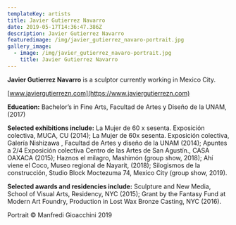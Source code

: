 ```yaml
---
templateKey: artists
title: Javier Gutierrez Navarro
date: 2019-05-17T14:36:47.386Z
description: Javier Gutierrez Navarro
featuredimage: /img/javier_gutierrez_navaro-portrait.jpg
gallery_image:
  - image: /img/javier_gutierrez_navaro-portrait.jpg
    title: Javier Gutierrez Navarro
---
```

**Javier Gutierrez Navarro** is a sculptor currently working in Mexico City.  

[www.javiergutierrezn.com](https://www.javiergutierrezn.com)

**Education:**  Bachelor’s in Fine Arts, Facultad de Artes y Diseño de la UNAM, (2017)

**Selected exhibitions include:** La Mujer de 60 x sesenta. Exposición colectiva, MUCA, CU (2014); La Mujer de 60x sesenta. Exposición colectiva, Galería Nishizawa , Facultad de Artes y diseño de la UNAM (2014); Apuntes a 2/4 Exposición colectiva Centro de las Artes de San Agustín., CASA OAXACA (2015); Haznos el milagro, Mashimón (group show, 2018); Ahí viene el Coco, Museo regional de Nayarit, (2018); Silogismos de la construcción, Studio Block Moctezuma 74, Mexico City (group show, 2019). 

**Selected awards and residencies include:** Sculpture and New Media, School of Visual Arts, Residency, NYC (2015); Grant by the Fantasy Fund at Modern Art Foundry, Production in Lost Wax Bronze Casting, NYC (2016).



Portrait © Manfredi Gioacchini 2019

